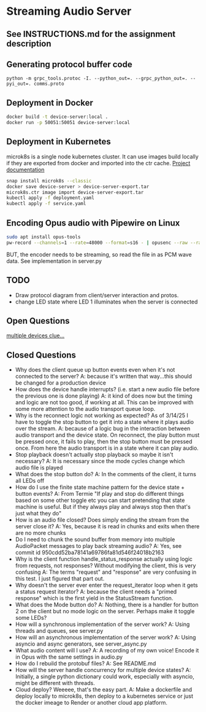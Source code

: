 # Streaming Audio Server

## See INSTRUCTIONS.md for the assignment description

## Generating protocol buffer code

`python -m grpc_tools.protoc -I. --python_out=. --grpc_python_out=. --pyi_out=. comms.proto`

## Deployment in Docker

```bash
docker build -t device-server:local .
docker run -p 50051:50051 device-server:local
```

## Deployment in Kubernetes

microk8s is a single node kubernetes cluster. It can use images build locally if they are exported from docker and imported into the ctr cache. [Project documentation](https://microk8s.io/docs/registry-images)

```bash
snap install microk8s --classic
docker save device-server > device-server-export.tar
microk8s.ctr image import device-server-export.tar
kubectl apply -f deployment.yaml
kubectl apply -f service.yaml
```

## Encoding Opus audio with Pipewire on Linux

```bash
sudo apt install opus-tools
pw-record --channels=1 --rate=48000 --format=s16 - | opusenc --raw --raw-rate 48000 --raw-chan 1 - playback.opus
```

BUT, the encoder needs to be streaming, so read the file in as PCM wave data. See implementation in server.py

## TODO

* Draw protocol diagram from client/server interaction and protos.
* change LED state where LED 1 illuminates when the server is connected

## Open Questions


[multiple devices clue...](https://grpc.io/docs/what-is-grpc/core-concepts/#bidirectional-streaming-rpc)

## Closed Questions

* Why does the client queue up button events even when it's not connected to the server?
  A: because it's written that way...this should be changed for a production device
* How does the device handle interrupts? (i.e. start a new audio file before the previous one is done playing)
  A: it kind of does now but the timing and logic are not too good, if working at all. This can be improved with some more attention to the audio transport queue loop.
* Why is the reconnect logic not working as expected? As of 3/14/25 I have to toggle the stop button to get it into a state where it plays audio over the stream.
  A: because of a logic bug in the interaction between audio transport and the device state. On reconnect, the play button must be pressed once, it fails to play, then the stop button must be pressed once. From here the audio transport is in a state where it can play audio.
* Stop playback doesn't actually stop playback so maybe it isn't necessary?
  A: It is necessary since the mode cycles change which audio file is played
* What does the stop button do?
  A: In the comments of the client, it turns all LEDs off
* How do I use the finite state machine pattern for the device state + button events?
  A: From Termie "If play and stop do different things based on some other toggle etc you can start pretending that state machine is useful. But if they always play and always stop then that's just what they do"
* How is an audio file closed? Does simply ending the stream from the server close it?
  A: Yes, because it is read in chunks and exits when there are no more chunks
* Do I need to chunk the sound buffer from memory into multiple AudioPacket messages to play back streaming audio?
  A: Yes, see commit id 950cdd52ba78141a69786fa81d546f24018b2163
* Why is the client function handle_status_response actually using logic from requests, not responses? Without modifying the client, this is very confusing
  A: The terms "request" and "response" are very confusing in this test. I just figured that part out.
* Why doesn't the server ever enter the request_iterator loop when it gets a status request iterator?
  A: because the client needs a "primed response" which is the first yield in the StatusStream function.
* What does the Mode button do?
  A: Nothing, there is a handler for button 2 on the client but no mode logic on the server. Perhaps make it toggle some LEDs?
* How will a synchronous implementation of the server work?
  A: Using threads and queues, see server.py
* How will an asynchronous implementation of the server work?
  A: Using asyncio and async generators, see server_async.py
* What audio content will I use?
  A: A recording of my own voice! Encode it in Opus with the same settings in audio.py
* How do I rebuild the protobuf files?
  A: See README.md
* How will the server handle concurrency for multiple device states?
  A: Initially, a single python dictionary could work, especially with asyncio, might be different with threads.
* Cloud deploy? Weeeee, that's the easy part.
  A: Make a dockerfile and deploy locally to microk8s, then deploy to a kubernetes service or just the docker imeage to Render or another cloud app platform.
